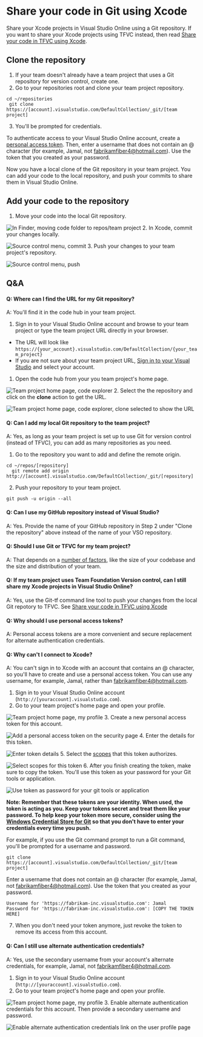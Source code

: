 <properties
	pageTitle="Share your code in Git using Xcode"
  description="Share your code in Git using Xcode"
  services="visual-studio-online"
  documentationCenter = ""
  authors="terryaustin"
  manager="terryaustin"
  editor="terryaustin" /> 

# Share your code in Git using Xcode


Share your Xcode projects in Visual Studio Online using a Git repository. 
If you want to share your Xcode projects using TFVC instead, 
then read [Share your code in TFVC using Xcode](https://www.visualstudio.com/get-started/code/share-your-code-in-tfvc-xcode).


## Clone the repository

1. If your team doesn't already have a team project that uses a Git repository for version control, create one.
2. Go to your repositories root and clone your team project repository.


```
cd ~/repositories 
 git clone https://[account].visualstudio.com/DefaultCollection/_git/[team project]
```
3. You'll be prompted for credentials.



To authenticate access to your Visual Studio Online account, 
 create a [personal access token](https://www.visualstudio.com/get-started/code/share-your-code-in-git-xcode#pat). Then, enter a username that 
 does not contain an @ character (for example, Jamal, not fabrikamfiber4@hotmail.com).
 Use the token that you created as your password.


Now you have a local clone of the Git repository in your team project. 
You can add your code to the local repository, 
and push your commits to share them in Visual Studio Online.


## Add your code to the repository

1. Move your code into the local Git repository.



![In Finder, moving code folder to repos/team project](./media/share-your-code-in-git-xcode/move-code.png)
2. In Xcode, commit your changes locally.



![Source control menu, commit](./media/share-your-code-in-git-xcode/commit.png)
3. Push your changes to your team project's repository.



![Source control menu, push](./media/share-your-code-in-git-xcode/push.png)

## Q&amp;A

#### Q: Where can I find the URL for my Git repository?


A: You'll find it in the code hub in your team project.


1. Sign in to your Visual Studio Online account and browse to your team project or type the team project URL directly in your browser.

- The URL will look like `https://{your_account}.visualstudio.com/DefaultCollection/{your_team_project}`
- If you are not sure about your team project URL, [Sign in to your Visual Studio](http://go.microsoft.com/fwlink/?LinkID=309329) and select your account.

1. Open the code hub from your you team project's home page.



![Team project home page, code explorer](./media/share-your-code-in-git-xcode/code-explorer.png)
2. Select the the repository and click on the **clone** action to get the URL.



![Team project home page, code explorer, clone selected to show the URL](./media/share-your-code-in-git-xcode/clone-url.png)

#### Q: Can I add my local Git repository to the team project?


A: Yes, as long as your team project is set up to use Git for version control (instead of TFVC), you can add as many repositories as you need.


1. Go to the repository you want to add and define the remote origin.


```
cd ~/repos/[repository] 
  git remote add origin http://[account].visualstudio.com/DefaultCollection/_git/[repository]
```
2. Push your repository to your team project.


```
git push -u origin --all
```

#### Q: Can I use my GitHub repository instead of Visual Studio?


A:  Yes.  Provide the name of your GitHub repository in Step 2 under "Clone the repository" above instead of the name of your VSO repository.


#### Q: Should I use Git or TFVC for my team project?


A: That depends on a [number of factors](https://msdn.microsoft.com/en-us/Library/vs/alm/Code/overview#tfvc_or_git_summary),
like the size of your codebase and the size and distribution of your team.


#### Q: If my team project uses Team Foundation Version control, can I still share my Xcode projects in Visual Studio Online?


A: Yes, use the Git-tf command line tool to push your changes from the local Git repotory to TFVC.  See [Share your code in TFVC using Xcode](https://www.visualstudio.com/get-started/code/share-your-code-in-tfvc-xcode)


#### Q: Why should I use personal access tokens?


A: Personal access tokens are a more convenient and secure replacement for alternate authentication credentials.






#### Q: Why can't I connect to Xcode?


A: You can't sign in to Xcode with an account that contains an @ character, so you'll have to create and use a personal access token. 
You can use any username, for example, Jamal, rather than fabrikamfiber4@hotmail.com.


1. Sign in to your Visual Studio Online account (`http://[youraccount].visualstudio.com`).
2. Go to your team project's home page and open your profile.



![Team project home page, my profile](./media/share-your-code-in-git-xcode/my-profile.png)
3. Create a new personal access token for this account.



![Add a personal access token on the security page ](./media/share-your-code-in-git-xcode/add-personal-access-token.png)
4. Enter the details for this token.



![Enter token details](./media/share-your-code-in-git-xcode/setup-personal-access-token.png)
5. Select the [scopes](https://www.visualstudio.com/integrate/get-started/auth/oauth#scopes) that this token authorizes.



![Select scopes for this token](./media/share-your-code-in-git-xcode/select-personal-access-token-scopes.png)
6. After you finish creating the token, make sure to copy the token. You'll use this token as your password for your Git tools or application.



![Use token as password for your git tools or application](./media/share-your-code-in-git-xcode/create-personal-access-token.png)



**Note: Remember that these tokens are your identity. 
When used, the token is acting as you. 
Keep your tokens secret and treat them like your password.
To help keep your token more secure, consider using the 
[Windows Credential Store for Git](http://gitcredentialstore.codeplex.com)
so that you don't have to enter your credentials every time you push.**



For example, if you use the Git command prompt to run a Git command, you'll be prompted for a username and password.


```
git clone https://[account].visualstudio.com/DefaultCollection/_git/[team project]
```


Enter a username that does not contain an @ character (for example, Jamal, not fabrikamfiber4@hotmail.com). 
Use the token that you created as your password.


```
Username for 'https://fabrikam-inc.visualstudio.com': Jamal
Password for 'https://fabrikam-inc.visualstudio.com': [COPY THE TOKEN HERE]
```
7. When you don't need your token anymore, just revoke the token to remove its access from this account.

#### Q: Can I still use alternate authentication credentials?


A:  Yes, use the secondary username from your account's alternate credentials, for example, Jamal, not fabrikamfiber4@hotmail.com.


1. Sign in to your Visual Studio Online account (`http://[youraccount].visualstudio.com`).
2. Go to your team project's home page and open your profile.



![Team project home page, my profile](./media/share-your-code-in-git-xcode/my-profile.png)
3. Enable alternate authentication credentials for this account. Then provide a secondary username and password.



![Enable alternate authentication credentials link on the user profile page](./media/share-your-code-in-git-xcode/enable-alternate-credentials.png)
